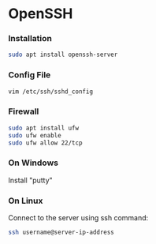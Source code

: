 # OpenSSH

### Installation

```bash
sudo apt install openssh-server
```

### Config File

```bash
vim /etc/ssh/sshd_config
```

### Firewall

```bash
sudo apt install ufw
sudo ufw enable
sudo ufw allow 22/tcp
```

### On Windows

Install "putty"

### On Linux

Connect to the server using ssh command:

```bash
ssh username@server-ip-address
```
